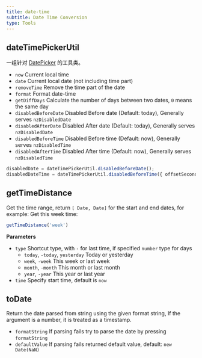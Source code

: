 ```yaml
---
title: date-time
subtitle: Date Time Conversion
type: Tools
---
```


## dateTimePickerUtil

一组针对 [DatePicker](https://ng.ant.design/components/date-picker/en) 的工具类。

- `now` Current local time
- `date` Current local date (not including time part)
- `removeTime` Remove the time part of the date
- `format` Format date-time
- `getDiffDays` Calculate the number of days between two dates, `0` means the same day
- `disabledBeforeDate` Disabled Before date (Default: today), Generally serves `nzDisabledDate`
- `disabledAfterDate` Disabled After date (Default: today), Generally serves `nzDisabledDate`
- `disabledBeforeTime` Disabled Before time (Default: now), Generally serves `nzDisabledTime`
- `disabledAfterTime` Disabled After time (Default: now), Generally serves `nzDisabledTime`

```ts
disabledDate = dateTimePickerUtil.disabledBeforeDate();
disabledDateTime = dateTimePickerUtil.disabledBeforeTime({ offsetSeconds: 60 * 5 });
```

## getTimeDistance

Get the time range, return `[ Date, Date]` for the start and end dates, for example: Get this week time:

```ts
getTimeDistance('week')
```

**Parameters**

- `type` Shortcut type, with `-` for last time, if specified `number` type for days
  - `today`, `-today`, `yesterday` Today or yesterday
  - `week`, `-week` This week or last week
  - `month`, `-month` This month or last month
  - `year`, `-year` This year or last year
- `time` Specify start time, default is `now`

## toDate

Return the date parsed from string using the given format string, If the argument is a number, it is treated as a timestamp.

* `formatString` If parsing fails try to parse the date by pressing `formatString`
* `defaultValue` If parsing fails returned default value, default: `new Date(NaN)`
